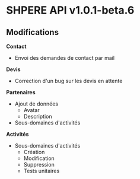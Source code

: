 # SHPERE API v1.0.1-beta.6

## Modifications

**Contact**

- Envoi des demandes de contact par mail

**Devis**

- Correction d'un bug sur les devis en attente

**Partenaires**

- Ajout de données
  - Avatar
  - Description
- Sous-domaines d'activités

**Activités**

- Sous-domaines d'activités
  - Création
  - Modification
  - Suppression
  - Tests unitaires

